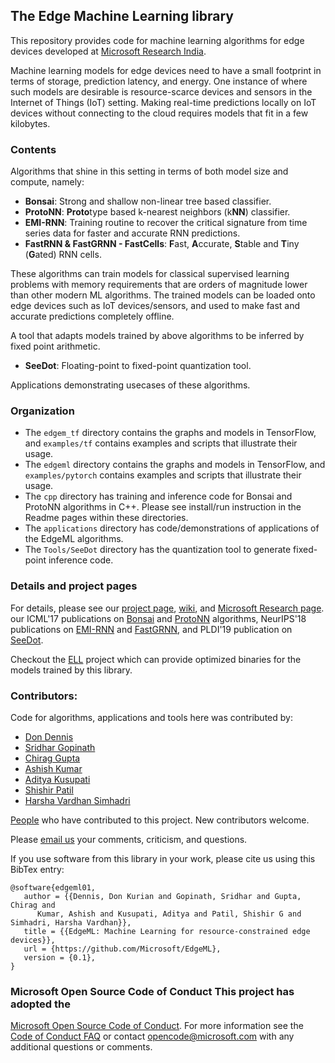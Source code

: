 ## The Edge Machine Learning library

This repository provides code for machine learning algorithms for edge devices
developed at [Microsoft Research
India](https://www.microsoft.com/en-us/research/project/resource-efficient-ml-for-the-edge-and-endpoint-iot-devices/). 

Machine learning models for edge devices need to have a small footprint in
terms of storage, prediction latency, and energy. One instance of where such 
models are desirable is resource-scarce devices and sensors in the Internet 
of Things (IoT) setting. Making real-time predictions locally on IoT devices 
without connecting to the cloud requires models that fit in a few kilobytes.

### Contents
Algorithms that shine in this setting in terms of both model size and compute, namely:
 - **Bonsai**: Strong and shallow non-linear tree based classifier.
 - **ProtoNN**: **Proto**type based k-nearest neighbors (k**NN**) classifier. 
 - **EMI-RNN**: Training routine to recover the critical signature from time series data for faster and accurate RNN predictions.
 - **FastRNN & FastGRNN - FastCells**: **F**ast, **A**ccurate, **S**table and **T**iny (**G**ated) RNN cells.

These algorithms can train models for classical supervised learning problems
with memory requirements that are orders of magnitude lower than other modern
ML algorithms. The trained models can be loaded onto edge devices such as IoT
devices/sensors, and used to make fast and accurate predictions completely
offline.

A tool that adapts models trained by above algorithms to be inferred by fixed point arithmetic.
 - **SeeDot**: Floating-point to fixed-point quantization tool.

Applications demonstrating usecases of these algorithms.

### Organization
 - The `edgem_tf` directory contains the graphs and models in TensorFlow,
	and `examples/tf` contains examples and scripts that illustrate their usage.
 - The `edgeml` directory contains the graphs and models in TensorFlow,
	and `examples/pytorch` contains examples and scripts that illustrate their usage.
 - The `cpp` directory has training and inference code for Bonsai and
	ProtoNN algorithms in C++. Please see install/run instruction in the Readme
	pages within these directories.
 - The `applications` directory has code/demonstrations of applications of the EdgeML algorithms. 
 - The `Tools/SeeDot` directory has the quantization tool to generate fixed-point inference code.  

### Details and project pages
For details, please see our
 [project page](https://microsoft.github.io/EdgeML/),
 [wiki](https://github.com/Microsoft/EdgeML/wiki/), and
 [Microsoft Research page](https://www.microsoft.com/en-us/research/project/resource-efficient-ml-for-the-edge-and-endpoint-iot-devices/).
our ICML'17 publications on [Bonsai](docs/publications/Bonsai.pdf) and
[ProtoNN](docs/publications/ProtoNN.pdf) algorithms, 
NeurIPS'18 publications on [EMI-RNN](docs/publications/emi-rnn-nips18.pdf) and
[FastGRNN](docs/publications/FastGRNN.pdf),
and PLDI'19 publication on [SeeDot](docs/publications/SeeDot.pdf).


Checkout the [ELL](https://github.com/Microsoft/ELL) project which can
provide optimized binaries for the models trained by this library.

### Contributors:
Code for algorithms, applications and tools here was contributed by:
  - [Don Dennis](https://dkdennis.xyz)
  - [Sridhar Gopinath](http://www.sridhargopinath.in/)
  - [Chirag Gupta](https://aigen.github.io/)
  - [Ashish Kumar](https://ashishkumar1993.github.io/)
  - [Aditya Kusupati](https://adityakusupati.github.io/)
  - [Shishir Patil](https://shishirpatil.github.io/)
  - [Harsha Vardhan Simhadri](http://harsha-simhadri.org)

[People](https://github.com/Microsoft/EdgeML/wiki/People/) who have contributed to this project. 
New contributors welcome.

Please [email us](mailto:edgeml@microsoft.com) your comments, criticism, and questions.

If you use software from this library in your work, please cite us using this BibTex entry:

```
@software{edgeml01,
   author = {{Dennis, Don Kurian and Gopinath, Sridhar and Gupta, Chirag and
      Kumar, Ashish and Kusupati, Aditya and Patil, Shishir G and Simhadri, Harsha Vardhan}},
   title = {{EdgeML: Machine Learning for resource-constrained edge devices}},
   url = {https://github.com/Microsoft/EdgeML},
   version = {0.1},
}
```

### Microsoft Open Source Code of Conduct This project has adopted the
[Microsoft Open Source Code of
Conduct](https://opensource.microsoft.com/codeofconduct/). For more information
see the [Code of Conduct
FAQ](https://opensource.microsoft.com/codeofconduct/faq/) or contact
[opencode@microsoft.com](mailto:opencode@microsoft.com) with any additional
questions or comments.
